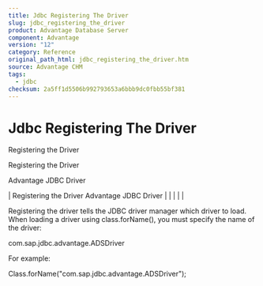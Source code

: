 ```yaml
---
title: Jdbc Registering The Driver
slug: jdbc_registering_the_driver
product: Advantage Database Server
component: Advantage
version: "12"
category: Reference
original_path_html: jdbc_registering_the_driver.htm
source: Advantage CHM
tags:
  - jdbc
checksum: 2a5ff1d5506b992793653a6bbb9dc0fbb55bf381
---
```


# Jdbc Registering The Driver

Registering the Driver

Registering the Driver

Advantage JDBC Driver

| Registering the Driver  Advantage JDBC Driver |  |  |  |  |

Registering the driver tells the JDBC driver manager which driver to load. When loading a driver using class.forName(), you must specify the name of the driver:

com.sap.jdbc.advantage.ADSDriver

For example:

Class.forName("com.sap.jdbc.advantage.ADSDriver");
